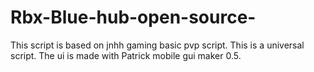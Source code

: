 # Rbx-Blue-hub-open-source-
This script is based on jnhh gaming basic pvp script. This is a universal script. The ui is made with Patrick mobile gui maker 0.5.
